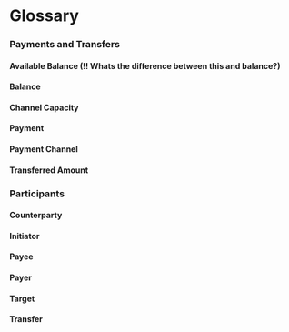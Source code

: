 # Glossary

### Payments and Transfers

#### Available Balance \(!! Whats the difference between this and balance?\)

#### Balance

#### Channel Capacity

#### Payment

#### Payment Channel

#### Transferred Amount

### Participants

#### Counterparty

#### Initiator

#### Payee

#### Payer

#### Target

#### Transfer

